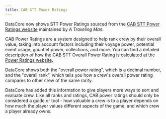 ```yaml
---
title: CAB STT Power Ratings
---
```


DataCore now shows STT Power Ratings sourced from the [CAB STT Power Ratings website](https://cabtools.app/) maintained by *A Traveling Man*.

CAB Power Ratings are a system designed to help rank crew by their overall value, taking into account factors including their voyage power, potential event usage, gauntlet power, collections, and more. You can find a detailed description of how the CAB STT Overall Power Rating is calculated at [the Power Ratings website](https://cabtools.app/about-the-system/).

DataCore shows both the "overall power rating", which is a decimal number, and the "overall rank", which tells you how a crew's overall power rating compares to other crew of the same rarity.

DataCore has added this information to give players more ways to sort and evaluate crew. Like all ranks and ratings, CAB power ratings should only be considered a guide or tool - how valuable a crew is to a player depends on how much the player values different aspects of the game, and which crew a player already owns.
